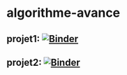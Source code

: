 # algorithme-avance
## projet1: [![Binder](https://mybinder.org/badge_logo.svg)](https://mybinder.org/v2/gh/ramlaKhelifi/algorithme-avance/main?filepath=algo.ipynb)
## projet2:  [![Binder](https://mybinder.org/badge_logo.svg)](https://mybinder.org/v2/gh/ramlaKhelifi/algorithme-avance/main?filepath=projet2.ipynb)
